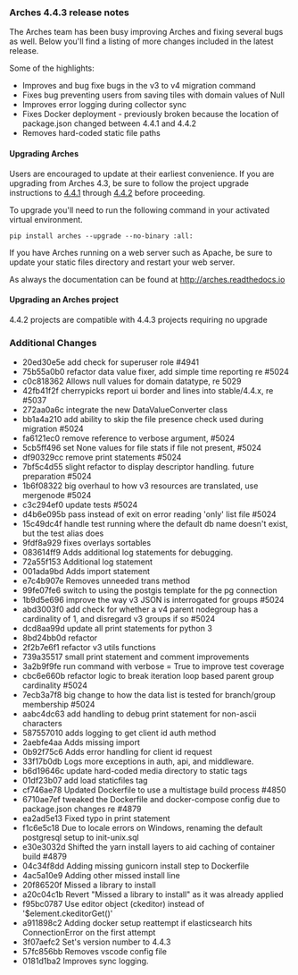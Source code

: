 ### Arches 4.4.3 release notes

The Arches team has been busy improving Arches and fixing several bugs as well.
Below you'll find a listing of more changes included in the latest release.

Some of the highlights:

- Improves and bug fixe bugs in the v3 to v4 migration command
- Fixes bug preventing users from saving tiles with domain values of Null
- Improves error logging during collector sync
- Fixes Docker deployment - previously broken because the location of package.json changed between 4.4.1 and 4.4.2
- Removes hard-coded static file paths

#### Upgrading Arches

Users are encouraged to update at their earliest convenience. If you are upgrading from Arches 4.3, be sure to follow the project upgrade instructions to [4.4.1](https://github.com/archesproject/arches/blob/stable/4.4.x/releases/4.4.1.md) through [4.4.2](https://github.com/archesproject/arches/blob/stable/4.4.x/releases/4.4.2.md) before proceeding.

To upgrade you'll need to run the following command in your activated virtual environment.
```
pip install arches --upgrade --no-binary :all:
```

If you have Arches running on a web server such as Apache, be sure to update your static files directory and restart your web server.

As always the documentation can be found at <http://arches.readthedocs.io>

#### Upgrading an Arches project

4.4.2 projects are compatible with 4.4.3 projects requiring no upgrade

### Additional Changes

- 20ed30e5e add check for superuser role #4941
- 75b55a0b0 refactor data value fixer, add simple time reporting re #5024
- c0c818362 Allows null values for domain datatype, re 5029
- 42fb41f2f cherrypicks report ui border and lines into stable/4.4.x, re #5037
- 272aa0a6c integrate the new DataValueConverter class
- bb1a4a210 add ability to skip the file presence check used during migration #5024
- fa6121ec0 remove reference to verbose argument, #5024
- 5cb5ff496 set None values for file stats if file not present, #5024
- df90329cc remove print statements #5024
- 7bf5c4d55 slight refactor to display descriptor handling. future preparation #5024
- 1b6f08322 big overhaul to how v3 resources are translated, use mergenode #5024
- c3c294ef0 update tests #5024
- d4b6e095b pass instead of exit on error reading 'only' list file #5024
- 15c49dc4f handle test running where the default db name doesn't exist, but the test alias does
- 9fdf8a929 fixes overlays sortables
- 083614ff9 Adds additional log statements for debugging.
- 72a55f153 Additional log statement
- 001ada9bd Adds import statement
- e7c4b907e Removes unneeded trans method
- 99fe07fe6 switch to using the postgis template for the pg connection
- 1b9d5e696 improve the way v3 JSON is interrogated for groups #5024
- abd3003f0 add check for whether a v4 parent nodegroup has a cardinality of 1, and disregard v3 groups if so #5024
- dcd8aa99d update all print statements for python 3
- 8bd24bb0d refactor
- 2f2b7e6f1 refactor v3 utils functions
- 739a35517 small print statement and comment improvements
- 3a2b9f9fe run command with verbose = True to improve test coverage
- cbc6e660b refactor logic to break iteration loop based parent group cardinality #5024
- 7ecb3a7f8 big change to how the data list is tested for branch/group membership #5024
- aabc4dc63 add handling to debug print statement for non-ascii characters
- 587557010 adds logging to get client id auth method
- 2aebfe4aa Adds missing import
- 0b92f75c6 Adds error handling for client id request
- 33f17b0db Logs more exceptions in auth, api, and middleware.
- b6d19646c update hard-coded media directory to static tags
- 01df23b07 add load staticfiles tag
- cf746ae78 Updated Dockerfile to use a multistage build process #4850
- 6710ae7ef tweaked the Dockerfile and docker-compose config due to package.json changes re #4879
- ea2ad5e13 Fixed typo in print statement
- f1c6e5c18 Due to locale errors on Windows, renaming the default postgresql setup to init-unix.sql
- e30e3032d Shifted the yarn install layers to aid caching of container build #4879
- 04c34f8dd Adding missing gunicorn install step to Dockerfile
- 4ac5a10e9 Adding other missed install line
- 20f86520f Missed a library to install
- a20c04c1b Revert "Missed a library to install" as it was already applied
- f95bc0787 Use editor object (ckeditor) instead of '$element.ckeditorGet()'
- a911898c2 Adding docker setup reattempt if elasticsearch hits ConnectionError on the first attempt
- 3f07aefc2 Set's version number to 4.4.3
- 57fc856bb Removes vscode config file
- 0181d1ba2 Improves sync logging.

